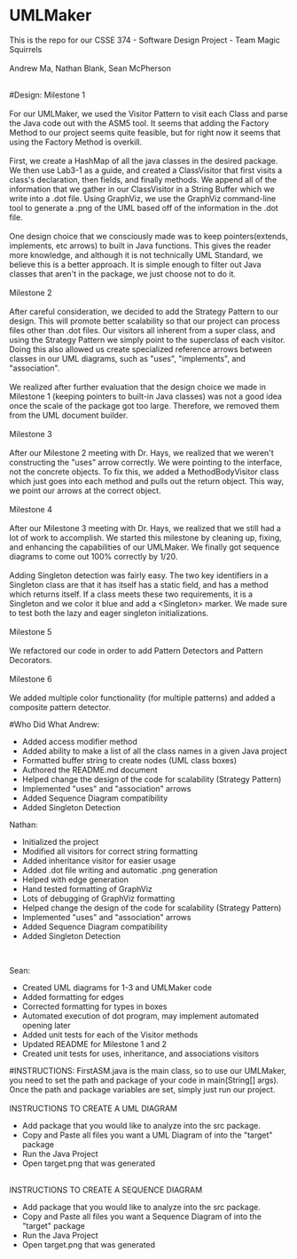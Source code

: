 # UMLMaker

This is the repo for our CSSE 374 - Software Design Project - Team Magic Squirrels
<br /><br />
Andrew Ma, Nathan Blank, Sean McPherson
<br /><br />

#Design:
Milestone 1 
<br /><br />
For our UMLMaker, we used the Visitor Pattern to visit each Class and parse the Java code out with the ASM5 tool. It seems that adding the Factory Method to our project seems quite feasible, but for right now it seems that using the Factory Method is overkill.
<br /><br />
First, we create a HashMap of all the java classes in the desired package. We then use Lab3-1 as a guide, and created a ClassVisitor that first visits a class's declaration, then fields, and finally methods. We append all of the information that we gather in our ClassVisitor in a String Buffer which we write into a .dot file. Using GraphViz, we use the GraphViz command-line tool to generate a .png of the UML based off of the information in the .dot file.
<br /><br />
One design choice that we consciously made was to keep pointers(extends, implements, etc arrows) to built in Java functions. This gives the reader more knowledge, and although it is not technically UML Standard, we believe this is a better approach. It is simple enough to filter out Java classes that aren't in the package, we just choose not to do it.
<br /><br />
Milestone 2
<br /><br />
After careful consideration, we decided to add the Strategy Pattern to our design. This will promote better scalability so that our project can process files other than .dot files. Our visitors all inherent from a super class, and using the Strategy Pattern we simply point to the superclass of each visitor. Doing this also allowed us create specialized reference arrows between classes in our UML diagrams, such as "uses", "implements", and "association". 
<br /><br />
We realized after further evaluation that the design choice we made in Milestone 1 (keeping pointers to built-in Java classes) was not a good idea once the scale of the package got too large. Therefore, we removed them from the UML document builder.
<br /><br />
Milestone 3
<br /><br />
After our Milestone 2 meeting with Dr. Hays, we realized that we weren't constructing the "uses" arrow correctly. We were pointing to the interface, not the concrete objects. To fix this, we added a MethodBodyVisitor class which just goes into each method and pulls out the return object. This way, we point our arrows at the correct object.
<br /><br />
Milestone 4
<br /><br />
After our Milestone 3 meeting with Dr. Hays, we realized that we still had a lot of work to accomplish. We started this milestone by cleaning up, fixing, and enhancing the capabilities of our UMLMaker. We finally got sequence diagrams to come out 100% correctly by 1/20.
<br /><br />
Adding Singleton detection was fairly easy. The two key identifiers in a Singleton class are that it has itself has a static field, and has a method which returns itself. If a class meets these two requirements, it is a Singleton and we color it blue and add a \<Singleton\> marker. We made sure to test both the lazy and eager singleton initializations.
<br /><br />
Milestone 5
<br /><br />
We refactored our code in order to add Pattern Detectors and Pattern Decorators.
<br /><br />
Milestone 6
<br /><br />
We added multiple color functionality (for multiple patterns) and added a composite pattern detector.

#Who Did What
Andrew:
- Added access modifier method
- Added ability to make a list of all the class names in a given Java project
- Formatted buffer string to create nodes (UML class boxes)
- Authored the README.md document
- Helped change the design of the code for scalability (Strategy Pattern)
- Implemented "uses" and "association" arrows
- Added Sequence Diagram compatibility
- Added Singleton Detection

Nathan:
- Initialized the project
- Modified all visitors for correct string formatting
- Added inheritance visitor for easier usage
- Added .dot file writing and automatic .png generation
- Helped with edge generation
- Hand tested formatting of GraphViz
- Lots of debugging of GraphViz formatting
- Helped change the design of the code for scalability (Strategy Pattern)
- Implemented "uses" and "association" arrows
- Added Sequence Diagram compatibility
- Added Singleton Detection
<br />

Sean:
- Created UML diagrams for 1-3 and UMLMaker code
- Added formatting for edges
- Corrected formatting for types in boxes
- Automated execution of dot program, may implement automated opening later
- Added unit tests for each of the Visitor methods
- Updated README for Milestone 1 and 2
- Created unit tests for uses, inheritance, and associations visitors


#INSTRUCTIONS:
FirstASM.java is the main class, so to use our UMLMaker, you need to set the path and package of your code in main(String[] args). Once the path and package variables are set, simply just run our project.
<br /><br />
INSTRUCTIONS TO CREATE A UML DIAGRAM
- Add package that you would like to analyze into the src package.
- Copy and Paste all files you want a UML Diagram of into the "target" package
- Run the Java Project
- Open target.png that was generated
<br /><br />

INSTRUCTIONS TO CREATE A SEQUENCE DIAGRAM
- Add package that you would like to analyze into the src package.
- Copy and Paste all files you want a Sequence Diagram of into the "target" package
- Run the Java Project
- Open target.png that was generated